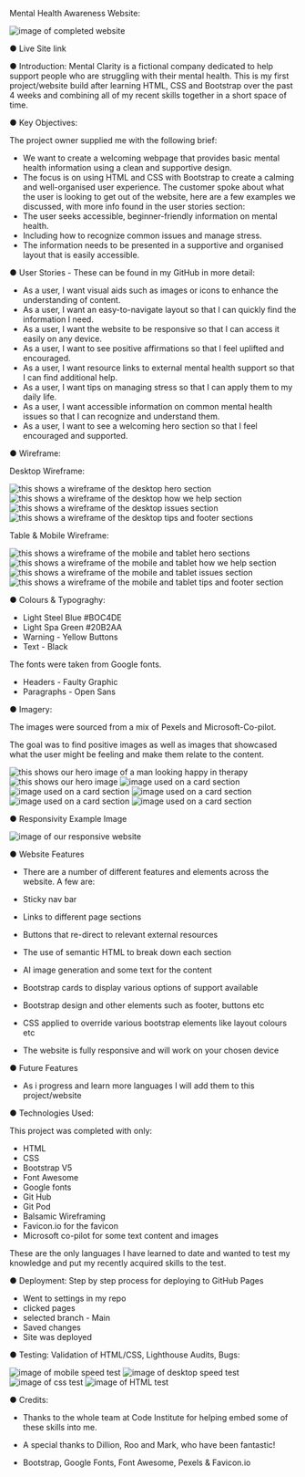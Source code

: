 Mental Health Awareness Website:

![image of completed website](/docs/images/mobile-lightening-test.png)

● Live Site link


● Introduction:
Mental Clarity is a fictional company dedicated to help support people who are struggling with their mental health.
This is my first project/website build after learning HTML, CSS and Bootstrap over the past 4 weeks and combining all of my recent skills together in a short space of time.



● Key Objectives:

The project owner supplied me with the following brief:
- We want to create a welcoming webpage that provides basic mental health information using a clean and supportive design.
- The focus is on using HTML and CSS with Bootstrap to create a calming and well-organised user experience.
The customer spoke about what the user is looking to get out of the website, here are a few examples we discussed, with more info found in the user stories section:
- The user seeks accessible, beginner-friendly information on mental health.
- Including how to recognize common issues and manage stress.
- The information needs to be presented in a supportive and organised layout that is easily accessible.



● User Stories - These can be found in my GitHub in more detail:
  - As a user, I want visual aids such as images or icons to enhance the understanding of content.
  - As a user, I want an easy-to-navigate layout so that I can quickly find the information I need.
  - As a user, I want the website to be responsive so that I can access it easily on any device.
  - As a user, I want to see positive affirmations so that I feel uplifted and encouraged.
  - As a user, I want resource links to external mental health support so that I can find additional help.
  - As a user, I want tips on managing stress so that I can apply them to my daily life.
  - As a user, I want accessible information on common mental health issues so that I can recognize and understand them.
  - As a user, I want to see a welcoming hero section so that I feel encouraged and supported.



 ● Wireframe:

 Desktop Wireframe:

![this shows a wireframe of the desktop hero section](/docs/images/desktop-hero-wireframe.png)
![this shows a wireframe of the desktop how we help section](/docs/images/desktop-how-wireframe.png)
![this shows a wireframe of the desktop issues section](/docs/images/desktop-issues-wireframe.png)
![this shows a wireframe of the desktop tips and footer sections](/docs/images/desktop-tip-footer-wireframe.png)
 
 Table & Mobile Wireframe:

 ![this shows a wireframe of the mobile and tablet hero sections](/docs/images/mobile-tablet-hero-wireframe.png)
 ![this shows a wireframe of the mobile and tablet how we help section](/docs/images/mobile-table-how-wireframe.png)
 ![this shows a wireframe of the mobile and tablet issues section](/docs/images/mobile-tablet-wireframe.png)
 ![this shows a wireframe of the mobile and tablet tips and footer section](/docs/images/mobile-tablet-tips.png)


● Colours & Typograghy:

- Light Steel Blue #BOC4DE
- Light Spa Green #20B2AA
- Warning - Yellow Buttons
- Text - Black

The fonts were taken from Google fonts.

- Headers - Faulty Graphic
- Paragraphs - Open Sans


● Imagery:

The images were sourced from a mix of Pexels and Microsoft-Co-pilot.

The goal was to find positive images as well as images that showcased what the user might be feeling and make them relate to the content.

![this shows our hero image of a man looking happy in therapy](/docs/images/a-person-in-therapy-looking-happy.png)
![this shows our hero image](/docs/images/Mental-Clarity-favicon-icon.png)
![image used on a card section](/docs/images/pexels-ekaterina-bolovtsova-4049991.jpg)
![image used on a card section](/docs/images/pexels-enginakyurt-3356489.jpg)
![image used on a card section](/docs/images/pexels-mastercowley-897817.jpg)
![image used on a card section](/docs/images/pexels-olly-3789215.jpg)
![image used on a card section](/docs/images/pexels-pavel-danilyuk-7658355.jpg)



● Responsivity Example Image

![image of our responsive website](/docs/images/responsive-website.png)



● Website Features

- There are a number of different features and elements across the website. A few are:

- Sticky nav bar
- Links to different page sections
- Buttons that re-direct to relevant external resources
- The use of semantic HTML to break down each section
- AI image generation and some text for the content
- Bootstrap cards to display various options of support available
- Bootstrap design and other elements such as footer, buttons etc
- CSS applied to override various bootstrap elements like layout colours etc
- The website is fully responsive and will work on your chosen device




● Future Features

- As i progress and learn more languages I will add them to this project/website


● Technologies Used: 

This project was completed with only:

- HTML
- CSS
- Bootstrap V5
- Font Awesome
- Google fonts
- Git Hub
- Git Pod
- Balsamic Wireframing
- Favicon.io for the favicon
- Microsoft co-pilot for some text content and images

These are the only languages I have learned to date and wanted to test my knowledge and put my recently acquired skills to the test.




● Deployment: Step by step process for deploying to GitHub Pages

- Went to settings in my repo
- clicked pages
- selected branch - Main
- Saved changes
- Site was deployed



● Testing: Validation of HTML/CSS, Lighthouse Audits, Bugs:

![image of mobile speed test](/docs/images/mobile-lightening-test.png)
![image of desktop speed test](/docs/images/desktop-lightening-test.png)
![image of css test](/docs/images/css-test.png)
![image of HTML test](/docs/images/)


● Credits:

- Thanks to the whole team at Code Institute for helping embed some of these skills into me.

- A special thanks to Dillion, Roo and Mark, who have been fantastic!


- Bootstrap, Google Fonts, Font Awesome, Pexels & Favicon.io